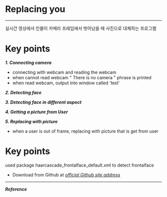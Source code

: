 # Replacing you

--- 

실시간 영상에서 인물이 카메라 프레임에서 벗어났을 때 사진으로 대체하는 프로그램


# Key points

***1. Connecting camera***
- connecting with webcam and reading the webcam
- when cannot read webcam " There is no camera " phrase is printed
- when read webcam, output into window called 'test'

***2. Detecting face***

***3. Detecting face in different aspect***

***4. Getting a picture from User***

***5. Replacing with picture***
- when a user is out of frame, replacing with picture that is get from user

# Key points
used package haarcascade_frontalface_default.xml to detect frontalface
- Download from Github at [*official Github site address*](https://github.com/opencv/opencv/tree/master/data/haarcascades)

--- 

***Reference***

